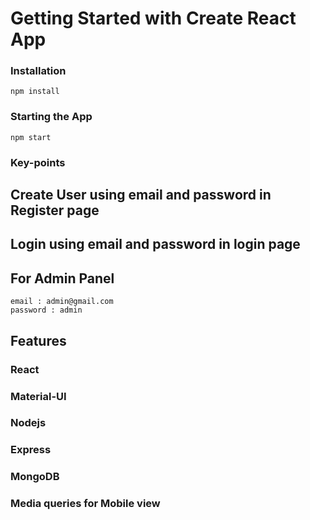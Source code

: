 # Getting Started with Create React App

### Installation

    npm install

### Starting the App

    npm start

### Key-points

## Create User using email and password in Register page
## Login using email and password in login page

## For Admin Panel 
    email : admin@gmail.com
    password : admin

## Features

### React
### Material-UI
### Nodejs
### Express
### MongoDB
### Media queries for Mobile view
